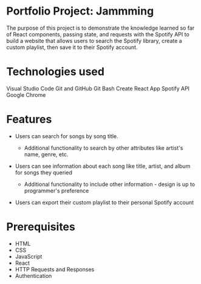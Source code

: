 # Portfolio Project: Jammming
The purpose of this project is to demonstrate the knowledge learned so far of React components, passing state, and requests with the Spotify API to build a website that allows users to search the Spotify library, create a custom playlist, then save it to their Spotify account.

# Technologies used
Visual Studio Code
Git and GitHub
Git Bash
Create React App
Spotify API
Google Chrome

# Features
* Users can search for songs by song title.
    * Additional functionality to search by other attributes like artist's name, genre, etc.

* Users can see information about each song like title, artist, and album for songs they queried
    * Additional functionality to include other information - design is up to programmer's preference

* Users can export their custom playlist to their personal Spotify account

# Prerequisites
* HTML
* CSS
* JavaScript
* React
* HTTP Requests and Responses
* Authentication